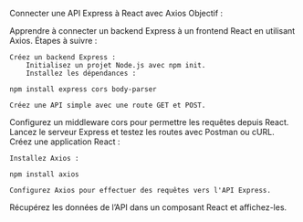 Connecter une API Express à React avec Axios
Objectif :

Apprendre à connecter un backend Express à un frontend React en utilisant Axios.
Étapes à suivre :

    Créez un backend Express :
        Initialisez un projet Node.js avec npm init.
        Installez les dépendances :

    npm install express cors body-parser

    Créez une API simple avec une route GET et POST.

Configurez un middleware cors pour permettre les requêtes depuis React.
Lancez le serveur Express et testez les routes avec Postman ou cURL.
Créez une application React :

    Installez Axios :

    npm install axios

    Configurez Axios pour effectuer des requêtes vers l'API Express.

Récupérez les données de l’API dans un composant React et affichez-les.
